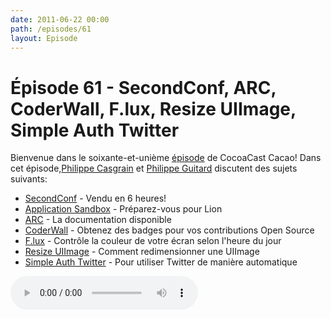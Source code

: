 ```yaml
---
date: 2011-06-22 00:00
path: /episodes/61
layout: Episode
---
```

# Épisode 61 - SecondConf, ARC, CoderWall, F.lux, Resize UIImage, Simple Auth Twitter
<p>Bienvenue dans le soixante-et-unième <a href="https://cacaocast.com/media/cacaocast_61.mp3" title="CocoaCast Cacao Episode 61">épisode</a> de CocoaCast Cacao! Dans cet épisode,<a href="http://www.twitter.com/philippec" title="Philippe Casgrain sur Twitter">Philippe Casgrain</a> et <a href="http://www.twitter.com/philippeguitard" title="Philippe Guitard sur Twitter">Philippe Guitard</a> discutent des sujets suivants:</p>
<ul><li><a href="http://www.secondconf.com/" title="SecondConf">SecondConf</a> - Vendu en 6 heures!</li>
<li><a href="https://devforums.apple.com/community/mac/lion/appsandbox" title="Application Sandbox">Application Sandbox</a> - Préparez-vous pour Lion</li>
<li><a href="http://clang.llvm.org/docs/AutomaticReferenceCounting.html" title="ARC">ARC</a> - La documentation disponible</li>
<li><a href="http://coderwall.com/philippec" title="CoderWall">CoderWall</a> - Obtenez des badges pour vos contributions Open Source</li>
<li><a href="http://stereopsis.com/flux/" title="F.lux">F.lux</a> - Contrôle la couleur de votre écran selon l'heure du jour</li>
<li><a href="http://vocaro.com/trevor/blog/2009/10/12/resize-a-uiimage-the-right-way/" title="Resize UIImage">Resize UIImage</a> - Comment redimensionner une UIImage</li>
<li><a href="http://simpleauthtwitter.heroku.com/" title="Simple Auth Twitter">Simple Auth Twitter</a> - Pour utiliser Twitter de manière automatique</li>
</ul>
<p><audio controls><source src="https://cacaocast.com/media/cacaocast_61.mp3" type="audio/mpeg"><source src="https://cacaocast.com/media/cacaocast_61.mp3" type="audio/mp4">Votre navigateur ne supporte pas l'élément audio / Your browser does not support the audio element.</audio></p>
